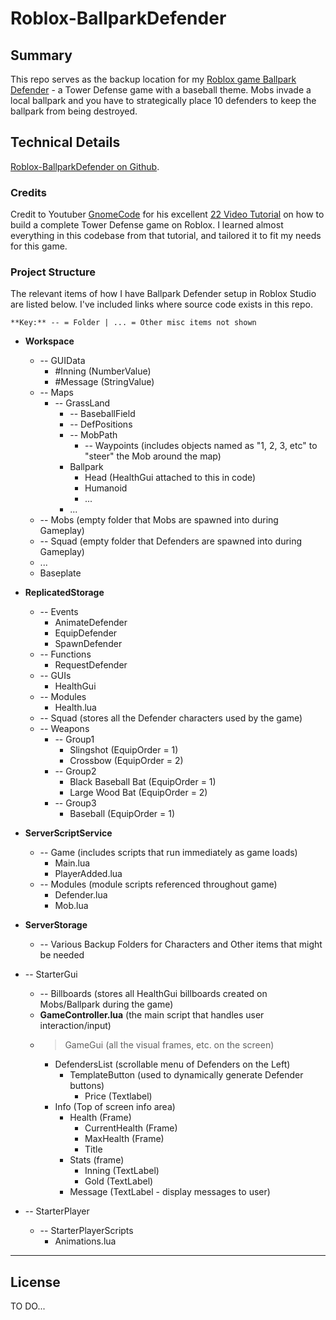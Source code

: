# Roblox-BallparkDefender

## Summary

This repo serves as the backup location for my [Roblox game Ballpark Defender](https://roblox.com/games/12117545162/Ballpark-Defender) - a Tower Defense game with a baseball theme. Mobs invade a local ballpark and you have to strategically place 10 defenders to keep the ballpark from being destroyed. 

## Technical Details

[Roblox-BallparkDefender on Github](https://github.com/prilldev/Roblox-BallparkDefender).

### Credits

Credit to Youtuber [GnomeCode](https://www.youtube.com/@GnomeCode) for his excellent [22 Video Tutorial](https://www.youtube.com/watch?v=DanjB0cTfw0&list=PLtMUa6NlF10fEF1WOeDtuGcIn0RdUNL7c) on how to build a complete Tower Defense game on Roblox. I learned almost everything in this codebase from that tutorial, and tailored it to fit my needs for this game.

### Project Structure 

The relevant items of how I have Ballpark Defender setup in Roblox Studio are listed below. I've included links where source code exists in this repo.

```
**Key:** -- = Folder | ... = Other misc items not shown
```

* **Workspace**
    * -- GUIData
        * #Inning (NumberValue)
        * #Message (StringValue)
    * -- Maps
        * -- GrassLand
            * -- BaseballField
            * -- DefPositions
            * -- MobPath
                * -- Waypoints (includes objects named as "1, 2, 3, etc" to "steer" the Mob around the map)
            * Ballpark
                * Head (HealthGui attached to this in code)
                * Humanoid
                * ...
            * ...
    * -- Mobs (empty folder that Mobs are spawned into during Gameplay)
    * -- Squad (empty folder that Defenders are spawned into during Gameplay)
    * ...
    * Baseplate 
    
* **ReplicatedStorage**
    * -- Events
        * AnimateDefender
        * EquipDefender
        * SpawnDefender
    * -- Functions
        * RequestDefender
    * -- GUIs
        * HealthGui
    * -- Modules
        * Health.lua
    * -- Squad (stores all the Defender characters used by the game)
    * -- Weapons
        * -- Group1
            * Slingshot (EquipOrder = 1)
            * Crossbow (EquipOrder = 2)
        * -- Group2
            * Black Baseball Bat (EquipOrder = 1)
            * Large Wood Bat (EquipOrder = 2)
        * -- Group3
            * Baseball (EquipOrder = 1)
    
* **ServerScriptService**
    * -- Game (includes scripts that run immediately as game loads)
        * Main.lua
        * PlayerAdded.lua
    * -- Modules (module scripts referenced throughout game)
        * Defender.lua
        * Mob.lua
* **ServerStorage**
    * -- Various Backup Folders for Characters and Other items that might be needed
* -- StarterGui
    * -- Billboards (stores all HealthGui billboards created on Mobs/Ballpark during the game)
    * **GameController.lua** (the main script that handles user interaction/input)
    * > GameGui (all the visual frames, etc. on the screen)
        * DefendersList (scrollable menu of Defenders on the Left)
            * TemplateButton (used to dynamically generate Defender buttons)
                * Price (Textlabel)
        * Info (Top of screen info area)
            * Health (Frame)
                * CurrentHealth (Frame)
                * MaxHealth (Frame)
                * Title
            * Stats (frame)
                * Inning (TextLabel)
                * Gold (TextLabel)
            * Message (TextLabel - display messages to user)
        
* -- StarterPlayer
    * -- StarterPlayerScripts
        * Animations.lua

---

## License

TO DO...
